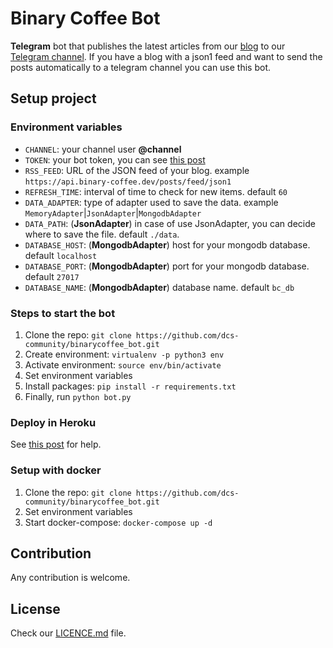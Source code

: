 # Binary Coffee Bot

**Telegram** bot that publishes the latest articles from our [blog](https://binary-coffee.dev) to our [Telegram channel](https://t.me/binarycoffeedev). If you have a blog with a json1 feed and want to send the posts automatically to a telegram channel you can use this bot.

## Setup project

### Environment variables

* `CHANNEL`: your channel user **@channel**
* `TOKEN`: your bot token, you can see [this post](https://binary-coffee.dev/post/como-hacer-un-bot-de-telegram-desde-cero-con-python)
* `RSS_FEED`: URL of the JSON feed of your blog. example `https://api.binary-coffee.dev/posts/feed/json1`
* `REFRESH_TIME`: interval of time to check for new items. default `60`
* `DATA_ADAPTER`: type of adapter used to save the data. example `MemoryAdapter`|`JsonAdapter`|`MongodbAdapter`
* `DATA_PATH`: (**JsonAdapter**) in case of use JsonAdapter, you can decide where to save the file. default `./data`.
* `DATABASE_HOST`: (**MongodbAdapter**) host for your mongodb database. default `localhost`
* `DATABASE_PORT`: (**MongodbAdapter**) port for your mongodb database. default `27017`
* `DATABASE_NAME`: (**MongodbAdapter**) database name. default `bc_db`

### Steps to start the bot

1. Clone the repo: `git clone https://github.com/dcs-community/binarycoffee_bot.git`
2. Create environment: `virtualenv -p python3 env`
3. Activate environment: `source env/bin/activate`
4. Set environment variables
5. Install packages: `pip install -r requirements.txt`
6. Finally, run `python bot.py`

### Deploy in Heroku

See [this post](https://binary-coffee.dev/post/aprende-a-desplegar-un-bot-de-telegram-en-heroku) for help.

### Setup with docker

1. Clone the repo: `git clone https://github.com/dcs-community/binarycoffee_bot.git`
2. Set environment variables
3. Start docker-compose: `docker-compose up -d`

## Contribution

Any contribution is welcome.

## License

Check our [LICENCE.md](https://github.com/dcs-community/binarycoffee_bot/blob/master/LICENSE) file.
